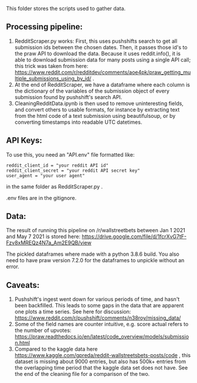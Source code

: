 This folder stores the scripts used to gather data. 

## Processing pipeline:
1.  RedditScraper.py works: First, this uses pushshifts search to get all submission ids between the chosen dates. Then, it passes those id's to the praw API to download the data. Because it uses reddit.info(), it is able to download submission data for many posts using a single API call; this trick was taken from here: https://www.reddit.com/r/redditdev/comments/aoe4pk/praw_getting_multiple_submissions_using_by_id/ .
2. At the end of RedditScraper, we have a dataframe where each column is the dictionary of the variables of the submission object of every submission found by pushshift's search API.
3. CleaningRedditData.ipynb is then used to remove uninteresting fields, and convert others to usable formats, for instance by extracting text from the html code of a text submission using beautifulsoup, or by converting timestamps into readable UTC datetimes.

## API Keys:

To use this, you need an "API.env" file formatted like:

```
reddit_client_id = "your reddit API id"
reddit_client_secret = "your reddit API secret key" 
user_agent = "your user agent"
```

in the same folder as RedditScraper.py .

.env files are in the gitignore.


## Data:
The result of running this pipeline on /r/wallstreetbets between Jan 1 2021 and May 7 2021 is stored here: https://drive.google.com/file/d/1fcrXvG7tF-Fzv8xMREQz4N7a_Am2E9QB/view

The pickled dataframes where made with a python 3.8.6 build. You also need to have praw version 7.2.0 for the dataframes to unpickle without an error.

## Caveats:

1. Pushshift's ingest went down for various periods of time, and hasn't been backfilled. This leads to some gaps in the data that are apparent one plots a time series. See here for discussion: https://www.reddit.com/r/pushshift/comments/n38roy/missing_data/
2. Some of the field names are counter intuitive, e.g. score actual refers to the number of upvotes: https://praw.readthedocs.io/en/latest/code_overview/models/submission.html
3. Compared to the kaggle data here https://www.kaggle.com/gpreda/reddit-wallstreetsbets-posts/code , this dataset is missing about 9000 entries, but also has 500k+ entries from the overlapping time period that the kaggle data set does not have. See the end of the cleaning file for a comparison of the two.

